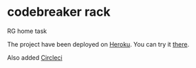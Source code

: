 # codebreaker rack
RG home task

The project have been deployed on [Heroku](https://herokuapp.com). You can try it [there](https://codebreaker-captainjns.herokuapp.com/).

Also added [Circleci](https://circleci.com/gh/CaptainJNS/codebreaker-rack/4)
